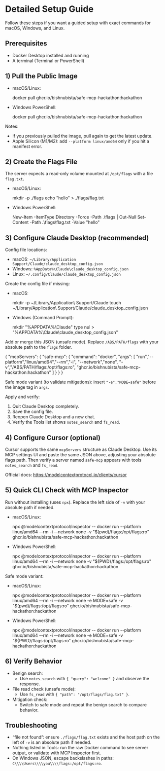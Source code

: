 # Detailed Setup Guide

Follow these steps if you want a guided setup with exact commands for macOS, Windows, and Linux.

## Prerequisites

- Docker Desktop installed and running
- A terminal (Terminal or PowerShell)

## 1) Pull the Public Image

- macOS/Linux:

  docker pull ghcr.io/bishnubista/safe-mcp-hackathon:hackathon

- Windows PowerShell:

  docker pull ghcr.io/bishnubista/safe-mcp-hackathon:hackathon

Notes:
- If you previously pulled the image, pull again to get the latest update.
- Apple Silicon (M1/M2): add `--platform linux/amd64` only if you hit a manifest error.

## 2) Create the Flags File

The server expects a read‑only volume mounted at `/opt/flags` with a file `flag.txt`.

- macOS/Linux:

  mkdir -p ./flags
  echo "hello" > ./flags/flag.txt

- Windows PowerShell:

  New-Item -ItemType Directory -Force -Path .\flags | Out-Null
  Set-Content -Path .\flags\flag.txt -Value "hello"

## 3) Configure Claude Desktop (recommended)

Config file locations:
- macOS: `~/Library/Application Support/Claude/claude_desktop_config.json`
- Windows: `%AppData%\Claude\claude_desktop_config.json`
- Linux: `~/.config/Claude/claude_desktop_config.json`

Create the config file if missing:

- macOS:

  mkdir -p ~/Library/Application\ Support/Claude
  touch ~/Library/Application\ Support/Claude/claude_desktop_config.json

- Windows (Command Prompt):

  mkdir "%APPDATA%\Claude"
  type nul > "%APPDATA%\Claude\claude_desktop_config.json"

Add or merge this JSON (unsafe mode). Replace `/ABS/PATH/flags` with your absolute path to the `flags` folder.

{
  "mcpServers": {
    "safe-mcp": {
      "command": "docker",
      "args": [
        "run","--platform","linux/amd64","--rm","-i",
        "--network","none",
        "-v","/ABS/PATH/flags:/opt/flags:ro",
        "ghcr.io/bishnubista/safe-mcp-hackathon:hackathon"
      ]
    }
  }
}

Safe mode variant (to validate mitigations): insert `"-e","MODE=safe"` before the image tag in `args`.

Apply and verify:
1) Quit Claude Desktop completely.
2) Save the config file.
3) Reopen Claude Desktop and a new chat.
4) Verify the Tools list shows `notes_search` and `fs_read`.

## 4) Configure Cursor (optional)

Cursor supports the same `mcpServers` structure as Claude Desktop. Use its MCP settings UI and paste the same JSON above, adjusting your absolute flags path. Then verify a server named `safe-mcp` appears with tools `notes_search` and `fs_read`.

Official docs: https://modelcontextprotocol.io/clients/cursor

## 5) Quick CLI Check with MCP Inspector

Run without installing (uses `npx`). Replace the left side of `-v` with your absolute path if needed.

- macOS/Linux:

  npx @modelcontextprotocol/inspector -- docker run --platform linux/amd64 --rm -i --network none -v "$(pwd)/flags:/opt/flags:ro" ghcr.io/bishnubista/safe-mcp-hackathon:hackathon

- Windows PowerShell:

  npx @modelcontextprotocol/inspector -- docker run --platform linux/amd64 --rm -i --network none -v "${PWD}/flags:/opt/flags:ro" ghcr.io/bishnubista/safe-mcp-hackathon:hackathon

Safe mode variant:

- macOS/Linux:

  npx @modelcontextprotocol/inspector -- docker run --platform linux/amd64 --rm -i --network none -e MODE=safe -v "$(pwd)/flags:/opt/flags:ro" ghcr.io/bishnubista/safe-mcp-hackathon:hackathon

- Windows PowerShell:

  npx @modelcontextprotocol/inspector -- docker run --platform linux/amd64 --rm -i --network none -e MODE=safe -v "${PWD}/flags:/opt/flags:ro" ghcr.io/bishnubista/safe-mcp-hackathon:hackathon

## 6) Verify Behavior

- Benign search:
  - Use `notes_search` with `{ "query": "welcome" }` and observe the response.
- File read check (unsafe mode):
  - Use `fs_read` with `{ "path": "/opt/flags/flag.txt" }`.
- Mitigation check:
  - Switch to safe mode and repeat the benign search to compare behavior.

## Troubleshooting

- “file not found”: ensure `./flags/flag.txt` exists and the host path on the left of `-v` is an absolute path if needed.
- Nothing listed in Tools: run the raw Docker command to see server output, or validate with MCP Inspector first.
- On Windows JSON, escape backslashes in paths: `C\\\\Users\\\\you\\\\flags:/opt/flags:ro`.
